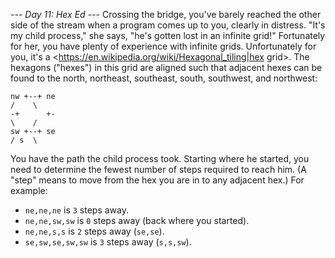*--- Day 11: Hex Ed ---*
Crossing the bridge, you've barely reached the other side of the stream when a program comes up to you, clearly in distress.  "It's my child process," she says, "he's gotten lost in an infinite grid!"
Fortunately for her, you have plenty of experience with infinite grids.
Unfortunately for you, it's a <https://en.wikipedia.org/wiki/Hexagonal_tiling|hex grid>.
The hexagons ("hexes") in this grid are aligned such that adjacent hexes can be found to the north, northeast, southeast, south, southwest, and northwest:
```  \ n  /
nw +--+ ne
/    \
-+      +-
\    /
sw +--+ se
/ s  \
```
You have the path the child process took. Starting where he started, you need to determine the fewest number of steps required to reach him. (A "step" means to move from the hex you are in to any adjacent hex.)
For example:

- `ne,ne,ne` is `3` steps away.
- `ne,ne,sw,sw` is `0` steps away (back where you started).
- `ne,ne,s,s` is `2` steps away (`se,se`).
- `se,sw,se,sw,sw` is `3` steps away (`s,s,sw`).


